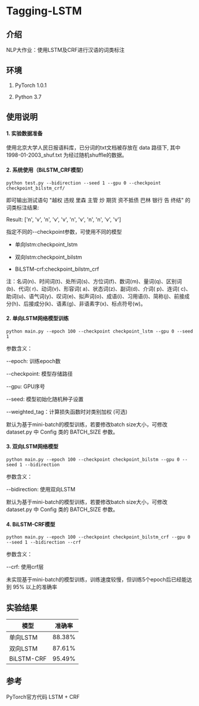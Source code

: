 # Tagging-LSTM

## 介绍
NLP大作业：使用LSTM及CRF进行汉语的词类标注

## 环境

1.  PyTorch 1.0.1

2.  Python 3.7


## 使用说明

#### 1.  实验数据准备

使用北京大学人民日报语料库，已分词的txt文档被存放在 data 路径下, 其中 1998-01-2003_shuf.txt 为经过随机shuffle的数据。


#### 2.  系统使用（BiLSTM_CRF模型）

```python test.py --bidirection --seed 1 --gpu 0 --checkpoint checkpoint_bilstm_crf/```

即可输出测试语句 "越权 违规 里森 主管 炒 期货 资不抵债 巴林 银行 告 终结" 的词类标注结果:

Result: ['n', 'v', 'n', 'v', 'v', 'n', 'v', 'n', 'n', 'v', 'v']

指定不同的--checkpoint参数，可使用不同的模型

- 单向lstm:checkpoint_lstm

- 双向lstm:checkpoint_bilstm

- BiLSTM-crf:checkpoint_bilstm_crf

注：名词(n)、时间词(t)、处所词(s)、方位词(f)、数词(m)、量词(q)、区别词(b)、代词( r)、动词(v)、形容词( a)、状态词(z)、副词(d)、介词( p)、连词( c)、助词(u)、语气词(y)、叹词(e)、拟声词(o)、成语(i)、习用语(l)、简称(j)、前接成分(h)、后接成分(k)、语素(g)、非语素字(x)、标点符号(w)。


#### 2.  单向LSTM网络模型训练

```python main.py --epoch 100 --checkpoint checkpoint_lstm --gpu 0 --seed 1```

参数含义：

--epoch: 训练epoch数

--checkpoint: 模型存储路径

--gpu: GPU序号

--seed: 模型初始化随机种子设置

--weighted_tag：计算损失函数时对类别加权 (可选)

默认为基于mini-batch的模型训练，若要修改batch size大小，可修改 dataset.py 中 Config 类的 BATCH_SIZE 参数。


#### 3.  双向LSTM网络模型

```python main.py --epoch 100 --checkpoint checkpoint_bilstm --gpu 0 --seed 1 --bidirection```

参数含义：

--bidirection: 使用双向LSTM

默认为基于mini-batch的模型训练，若要修改batch size大小，可修改 dataset.py 中 Config 类的 BATCH_SIZE 参数。


#### 4.  BiLSTM-CRF模型

```python main.py --epoch 100 --checkpoint checkpoint_bilstm_crf --gpu 0 --seed 1 --bidirection --crf```

参数含义：

--crf: 使用crf层

未实现基于mini-batch的模型训练，训练速度较慢，但训练5个epoch后已经能达到 95% 以上的准确率

## 实验结果

| 模型         | 准确率    |
|------------|--------|
| 单向LSTM     | 88.38% |
| 双向LSTM     | 87.61% |
| BiLSTM-CRF | 95.49% |

## 参考

PyTorch官方代码 LSTM + CRF

